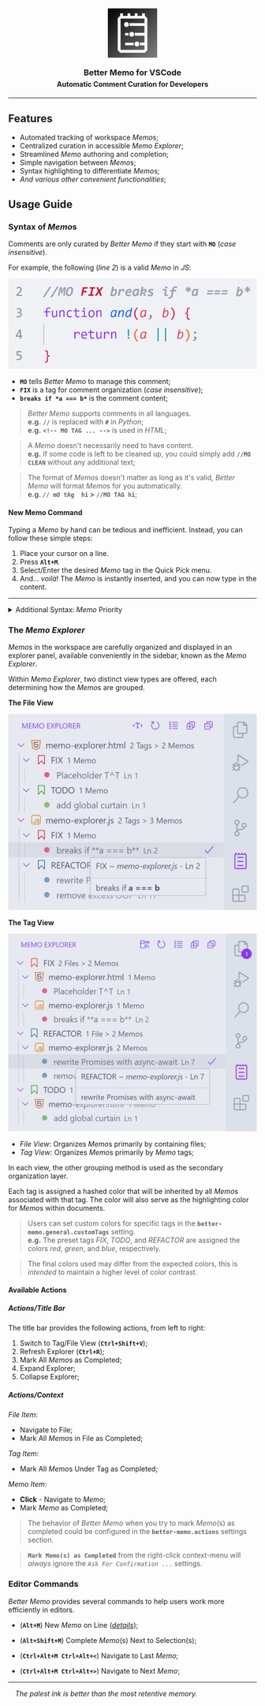 <h3 align="center" style="margin-bottom: -15px">
	<img src="https://raw.githubusercontent.com/CarbonicSoda/vscode-better-memo/master/media/icon.png" width="100" alt="Better Memo icon">
	<p></p>
	Better Memo for VSCode
</h3>
<h4 align="center">Automatic Comment Curation for Developers</h4>

---

## Features

-   Automated tracking of workspace *Memo*s;
-   Centralized curation in accessible _Memo Explorer_;
-   Streamlined _Memo_ authoring and completion;
-   Simple navigation between *Memo*s;
-   Syntax highlighting to differentiate *Memo*s;
-   _And various other convenient functionalities_;

## Usage Guide

### Syntax of *Memo*s

Comments are only curated by _Better Memo_ if they start with **`MO`** (_case insensitive_).

For example, the following (_line 2_) is a valid _Memo_ in _JS_:

![Memo Example](https://github.com/CarbonicSoda/vscode-better-memo/blob/master/media/usage-guide/memo-example.png?raw=true)

-   **`MO`** tells _Better Memo_ to manage this comment;
-   **`FIX`** is a tag for comment organization (_case insensitive_);
-   **`breaks if *a === b*`** is the comment content;

> _Better Memo_ supports comments in all languages.  
> **e.g.** **`//`** is replaced with **`#`** in _Python_;  
> **e.g.** **`<!-- MO TAG ... -->`** is used in _HTML_;

> A _Memo_ doesn't necessarily need to have content.  
> **e.g.** If some code is left to be cleaned up, you could simply add **`//MO CLEAN`** without any additional text;

> The format of *Memo*s doesn't matter as long as it's valid, _Better Memo_ will format *Memo*s for you automatically.  
> **e.g. `// mO tAg  hi` > `//MO TAG hi`**;

#### New Memo Command

Typing a _Memo_ by hand can be tedious and inefficient. Instead, you can follow these simple steps:

1. Place your cursor on a line.
2. Press **`Alt+M`**.
3. Select/Enter the desired _Memo_ tag in the Quick Pick menu.
4. And... _voilà_! The _Memo_ is instantly inserted, and you can now type in the content.

---

<details>
<summary>Additional Syntax: <i>Memo</i> Priority</summary>
<p></p>

To assign priority to more urgent code actions, you can add an exclamation mark **`!`** before the content.

For example, **`//MO FIX !breaks POST`** would have a higher priority than **`//MO FIX no logs`**.

> As a result, the first one would be listed higher than the second in the _Memo Explorer_. (_introduced in the next section_)

The more exclamation marks you add, the higher the priority of the _Memo_. For instance, **`//MO FIX !!critical failure`** would have an even higher priority than **`//MO FIX !breaks POST`**.

</details>

### The _Memo Explorer_

*Memo*s in the workspace are carefully organized and displayed in an explorer panel, available conveniently in the sidebar, known as the _Memo Explorer_.

Within _Memo Explorer_, two distinct view types are offered, each determining how the *Memo*s are grouped.

**The File View**

![Memo Explorer File View](https://github.com/CarbonicSoda/vscode-better-memo/blob/master/media/usage-guide/memo-explorer-file.png?raw=true)

**The Tag View**

![Memo Explorer Tag View](https://github.com/CarbonicSoda/vscode-better-memo/blob/master/media/usage-guide/memo-explorer-tag.png?raw=true)

-   _File View_: Organizes *Memo*s primarily by containing files;
-   _Tag View_: Organizes *Memo*s primarily by _Memo_ tags;

In each view, the other grouping method is used as the secondary organization layer.

Each tag is assigned a hashed color that will be inherited by all *Memo*s associated with that tag. The color will also serve as the highlighting color for *Memo*s within documents.

> Users can set custom colors for specific tags in the **`better-memo.general.customTags`** setting.  
> **e.g.** The preset tags _FIX_, _TODO_, and _REFACTOR_ are assigned the colors _red_, _green_, and _blue_, respectively.

> The final colors used may differ from the expected colors, this is _intended_ to maintain a higher level of color contrast.

#### Available Actions

##### Actions/Title Bar

The title bar provides the following actions, from left to right:

1. Switch to Tag/File View (**`Ctrl+Shift+V`**);
2. Refresh Explorer (**`Ctrl+R`**);
3. Mark All *Memo*s as Completed;
4. Expand Explorer;
5. Collapse Explorer;

##### Actions/Context

_File Item_:

-   Navigate to File;
-   Mark All *Memo*s in File as Completed;

_Tag Item_:

-   Mark All *Memo*s Under Tag as Completed;

_Memo Item_:

-   **Click** - Navigate to _Memo_;
-   Mark _Memo_ as Completed;

> The behavior of _Better Memo_ when you try to mark _Memo_(s) as completed could be configured in the **`better-memo.actions`** settings section.

> **`Mark Memo(s) as Completed`** from the right-click context-menu will *always* ignore the *`Ask For Confirmation ...`* settings.

### Editor Commands

_Better Memo_ provides several commands to help users work more efficiently in editors.

-   (**`Alt+M`**) New _Memo_ on Line (*[details](#new-memo-command)*);
-   (**`Alt+Shift+M`**) Complete _Memo_(s) Next to Selection(s);

-   (**`Ctrl+Alt+M Ctrl+Alt+<`**) Navigate to Last _Memo_;
-   (**`Ctrl+Alt+M Ctrl+Alt+>`**) Navigate to Next _Memo_;

---
<p>

*&emsp;The palest ink is better than the most retentive memory.*
